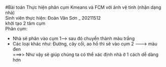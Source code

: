 #Bài toán Thực hiện phân cụm Kmeans và FCM với ảnh vệ tinh (nhận dạng nhà)<br>
Sinh viên thực hiện: Đoàn Văn Sơn _ 20211512<br>
khởi tạo 2 tâm cụm<br>
Phân cụm: 
+ Nhà sẽ phân vào cụm 1--> sau đó chuyển thành màu trắng<br>
+ Các loại khác như: Đường, cây cối, ao hồ thì sẽ vào cụm 2 ---> màu đen<br>
===>> Như vậy sẽ giúp chúng ta có thể xác định nhà ở 1 cách dễ dàng hơn
